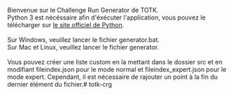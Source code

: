 Bienvenue sur le Challenge Run Generator de TOTK.<br>
Python 3 est nécéssaire afin d'éxécuter l'application, vous pouvez le télécharger sur [le site officiel de Python](https://www.python.org/).<br><br>
Sur Windows, veuillez lancer le fichier generator.bat.<br>
Sur Mac et Linux, veuillez lancer le fichier generator.
<br><br>
Vous pouvez créer une liste custom en la mettant dans le dossier src et en modifiant fileindex.json pour le mode normal et fileindex_expert.json pour le mode expert. Cependant, il est nécessaire de rajouter un point à la fin du dernier élément du fichier.# totk-crg
